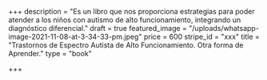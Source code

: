 +++
description = "Es un libro que nos proporciona estrategias para poder atender a los niños con autismo de alto funcionamiento, integrando un diagnóstico diferencial."
draft = true
featured_image = "/uploads/whatsapp-image-2021-11-08-at-3-34-33-pm.jpeg"
price = 600
stripe_id = "xxx"
title = "Trastornos de Espectro Autista de Alto Funcionamiento. Otra forma de Aprender."
type = "book"

+++
